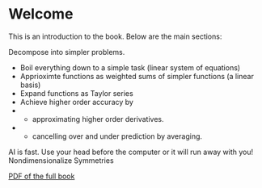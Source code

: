 
# Welcome

This is an introduction to the book. Below are the main sections:

Decompose into simpler problems. 

* Boil everything down to a simple task (linear system of equations)
* Apprioximte functions as weighted sums of simpler functions (a linear basis)
* Expand functions as Taylor series 
* Achieve higher order accuracy by 
* * approximating higher order derivatives.
* * cancelling over and under prediction by averaging. 

AI is fast. Use your head before the computer or it will run away with you! 
Nondimensionalize
Symmetries

[PDF of the full book](pdf/book.pdf)
